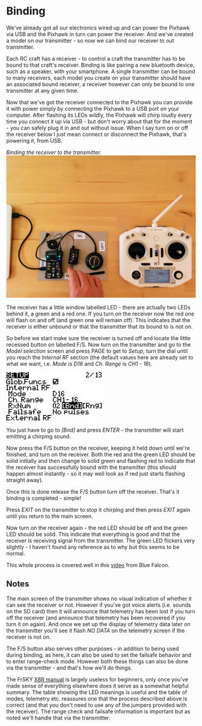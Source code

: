 Binding
=======

We've already got all our electronics wired up and can power the Pixhawk via USB and the Pixhawk in turn can power the receiver. And we've created a model on our transmitter - so now we can bind our receiver to out transmitter.

Each RC craft has a receiver - to control a craft the transmitter has to be bound to that craft's receiver. Binding is like pairing a new bluetooth device, such as a speaker, with your smartphone. A single transmitter can be bound to many receivers, each model you create on your transmitter should have an associated bound receiver, a receiver however can only be bound to one transmitter at any given time.

Now that we've got the receiver connected to the Pixhawk you can provide it with power simply by connecting the Pixhawk to a USB port on your computer. After flashing its LEDs wildly, the Pixhawk will chirp loudly every time you connect it up via USB - but don't worry about that for the moment - you can safely plug it in and out without issue. When I say turn on or off the receiver below I just mean connect or disconnect the Pixhawk, that's powering it, from USB.

_Binding the receiver to the transmitter._  
<img width="512" src="images/assembly/receiver/binding.jpg">

The receiver has a little window labelled LED - there are actually two LEDs behind it, a green and a red one. If you turn on the receiver now the red one will flash on and off (and green one will remain off). This indicates that the receiver is either unbound or that the transmitter that its bound to is not on.

So before we start make sure the receiver is turned off and locate the little recessed button on labelled F/S. Now turn on the transmitter and go to the _Model selection_ screen and press PAGE to get to _Setup_, turn the dial until you reach the _Internal RF_ section (the default values here are already set to what we want, i.e. _Mode_ is _D16_ and _Ch. Range_ is _CH1 - 16_).

![bind](images/opentx-screenshots/bind.png)

You just have to go to _[Bnd]_ and press _ENTER_ - the transmitter will start emitting a chirping sound.

Now press the F/S button on the receiver, keeping it held down until we're finished, and turn on the receiver. Both the red and the green LED should be solid initially and then change to solid green and flashing red to indicate that the receiver has successfully bound with the transmitter (this should happen almost instantly - so it may well look as if red just starts flashing straight away).

Once this is done release the F/S button turn off the receiver. That's it binding is completed - simple!

Press _EXIT_ on the transmitter to stop it chirping and then press _EXIT_ again until you return to the main screen.

Now turn on the receiver again - the red LED should be off and the green LED should be solid. This indicate that everything is good and that the receiver is receiving signal from the transmitter. The green LED flickers very slightly - I haven't found any reference as to why but this seems to be normal.

This whole process is covered well in this [video](https://www.youtube.com/watch?v=RH_RuVbF2YU) from Blue Falcon.

Notes
-----

The main screen of the transmitter shows no visual indication of whether it can see the receiver or not. However if you've got voice alerts (i.e. sounds on the SD card) then it will announce that telemetry has been lost if you turn off the receiver (and announce that telemetry has been recovered if you turn it on again). And once we set up the display of telemetry data later on the transmitter you'll see it flash _NO DATA_ on the telemetry screen if the receiver is not on.

The F/S button also serves other purposes - in addition to being used during binding, as here, it can also be used to set the failsafe behavior and to enter range-check mode. However both these things can also be done via the transmitter - and that's how we'll do things.

The FrSKY [X8R manual](https://www.frsky-rc.com/wp-content/uploads/2017/07/Manual/X8R.pdf) is largely useless for beginners, only once you've made sense of everything elsewhere does it serve as a somewhat helpful summary. The table showing the LED meanings is useful and the table of modes, telemetry etc. reassures one that the process described above is correct (and that you don't need to use any of the jumpers provided with the receiver). The range check and failsafe information is important but as noted we'll handle that via the transmitter.
